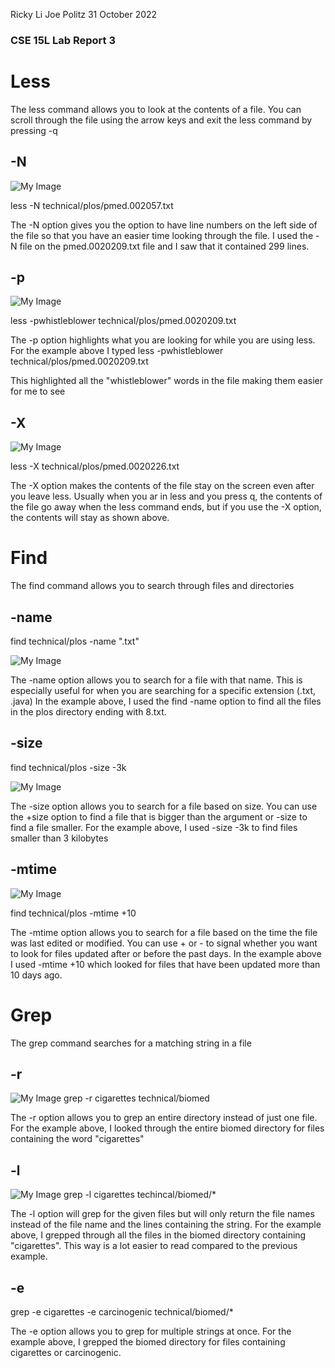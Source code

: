 Ricky Li
Joe Politz
31 October 2022

### CSE 15L Lab Report 3

# Less

The less command allows you to look at the contents of a file. You can scroll through the file using the arrow keys and exit the less command by pressing -q

## -N

![My Image](sc-lab-report3-4.JPG)

less -N technical/plos/pmed.002057.txt

The -N option gives you the option to have line numbers on the left side of the file so that you have an easier time looking through the file. I used the -N file on the pmed.0020209.txt file and I saw that it contained 299 lines.

## -p

![My Image](sc-lab-report3-5.JPG)

less -pwhistleblower technical/plos/pmed.0020209.txt

The -p option highlights what you are looking for while you are using less. For the example above I typed less -pwhistleblower technical/plos/pmed.0020209.txt 

This highlighted all the "whistleblower" words in the file making them easier for me to see

## -X

![My Image](sc-lab-report3-6.JPG)

less -X technical/plos/pmed.0020226.txt

The -X option makes the contents of the file stay on the screen even after you leave less. Usually when you ar in less and you press q, the contents of the file go away when the less command ends, but if you use the -X option, the contents will stay as shown above.

# Find

The find command allows you to search through files and directories

## -name

find technical/plos -name ".txt"

![My Image](sc-lab-report3.JPG)

The -name option allows you to search for a file with that name. This is especially useful for when you are searching for a specific extension (.txt, .java) In the example above, I used the find -name option to find all the files in the plos directory ending with 8.txt.

## -size

find technical/plos -size -3k

![My Image](sc-lab-report3-2.JPG)

The -size option allows you to search for a file based on size. You can use the +size option to find a file that is bigger than the argument or -size to find a file smaller. For the example above, I used -size -3k to find files smaller than 3 kilobytes 

## -mtime

![My Image](sc-lab-report3-3.JPG)

find technical/plos -mtime +10

The -mtime option allows you to search for a file based on the time the file was last edited or modified. You can use + or - to signal whether you want to look for files updated after or before the past days. In the example above I used -mtime +10 which looked for files that have been updated more than 10 days ago.


# Grep

The grep command searches for a matching string in a file

## -r

![My Image](sc-lab-report3-7.JPG)
grep -r cigarettes technical/biomed

The -r option allows you to grep an entire directory instead of just one file. For the example above, I looked through the entire biomed directory for files containing the word "cigarettes"

## -l 

![My Image](sc-lab-report3-8.JPG)
grep -l cigarettes techincal/biomed/*

The -l option will grep for the given files but will only return the file names instead of the file name and the lines containing the string. For the example above, I grepped through all the files in the biomed directory containing "cigarettes". This way is a lot easier to read compared to the previous example.

## -e 
grep -e cigarettes -e carcinogenic technical/biomed/*

The -e option allows you to grep for multiple strings at once. For the example above, I grepped the biomed directory for files containing cigarettes or carcinogenic.
